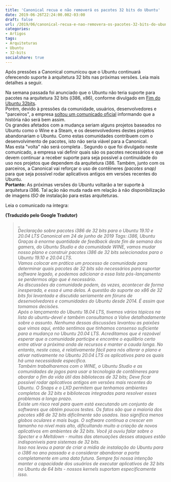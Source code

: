 ```yaml
---
title: 'Canonical recua e não removerá os pacotes 32 bits do Ubuntu'
date: 2019-06-26T22:24:00.002-03:00
draft: false
url: /2019/06/canonical-recua-e-nao-removera-os-pacotes-32-bits-do-ubuntu.html
categories: 
- Artigos
tags:
- Arquiteturas
- Ubuntu
- 32-bits
socialshare: true
---
```


Após pressões a Canonical comunicou que o Ubuntu continuará oferecendo suporte à arquitetura 32 bits nas próximas versões. Leia mais detalhes a seguir.

<!--more-->
  
Na semana passada foi anunciado que o Ubuntu não teria suporte para pacotes na arquitetura 32 bits (i386, x86), conforme divulgado em [Fim do Ubuntu 32bits](https://info.wsouza.com.br/2019/06/fim-do-ubuntu-32-bits.html).  
Porém, devido à pressões da comunidade, usuários, desenvolvedores e "parceiros", a empresa [soltou um comunicado oficial](https://blog.ubuntu.com/2019/06/24/statement-on-32-bit-i386-packages-for-ubuntu-19-10-and-20-04-lts) informando que a história não será bem assim.  
Os grandes afetados com a mudança seriam alguns projetos baseados no Ubuntu como o Wine e a Steam, e os desenvolvedores destes projetos abandonariam o Ubuntu. Como estas comunidades contribuem com o desenvolvimento de pacotes, isto não seria viável para a Canonical.  
Mas esta "volta" não será completa . Segundo o que foi divulgado neste comunicado, a empresa vai definir quais são os pacotes necessários e que devem continuar a receber suporte para seja possível a continuidade do uso nos projetos que dependem da arquitetura i386. Também, junto com os parceiros, a Canonical vai reforçar o uso de contêineres _(pacotes snap)_ para que seja possível rodar aplicativos antigos em versões recentes do Ubuntu.  
**Portanto:** As próximas versões do Ubuntu voltarão a ter suporte à arquitetura i386. Tal ação não muda nada em relação à não disponibilização de imagens _ISO_ de instalação para estas arquiteturas.  
  
Leia o comunicado na íntegra:  
  
**(Traduzido pelo Google Tradutor)**
>_  
_Declaração sobre pacotes i386 de 32 bits para o Ubuntu 19.10 e 20.04 LTS Canonical em 24 de junho de 2019 Tags: i386, Ubuntu_  
_Graças à enorme quantidade de feedback deste fim de semana dos gamers, do Ubuntu Studio e da comunidade WINE, vamos mudar nosso plano e construir pacotes i386 de 32 bits selecionados para o Ubuntu 19.10 e 20.04 LTS._  
_Vamos colocar em prática um processo de comunidade para determinar quais pacotes de 32 bits são necessários para suportar software legado, e podemos adicionar a essa lista pós-lançamento se perdermos algo que é necessário._  
_As discussões da comunidade podem, às vezes, acontecer de forma inesperada, e essa é uma delas. A questão do suporte ao x86 de 32 bits foi levantada e discutida seriamente em fóruns de desenvolvedores e comunidades do Ubuntu desde 2014. É assim que tomamos decisões._  
_Após o lançamento do Ubuntu 18.04 LTS, tivemos vários tópicos na lista do ubuntu-devel e também consultamos a Valve detalhadamente sobre o assunto. Nenhuma dessas discussões levantou as paixões que vimos aqui, então sentimos que tínhamos consenso suficiente para a mudança no Ubuntu 20.04 LTS. Acreditamos que é razoável esperar que a comunidade participe e encontre o equilíbrio certo entre ativar a próxima onda de recursos e manter a cauda longa. No entanto, neste caso, é relativamente fácil para nós alterar o plano e ativar nativamente no Ubuntu 20.04 LTS os aplicativos para os quais há uma necessidade específica._  
_Também trabalharemos com o WINE, o Ubuntu Studio e as comunidades de jogos para usar a tecnologia de contêineres para abordar o fim da vida útil das bibliotecas de 32 bits; Deve ficar possível rodar aplicativos antigos em versões mais recentes do Ubuntu. O Snaps e o LXD permitem que tenhamos ambientes completos de 32 bits e bibliotecas integradas para resolver esses problemas a longo prazo._  
_Existe um risco real para quem está executando um conjunto de softwares que obtém poucos testes. Os fatos são que a maioria dos pacotes x86 de 32 bits dificilmente são usados. Isso significa menos globos oculares e mais bugs. O software continua a crescer em tamanho no nível mais alto, dificultando muito a criação de novos aplicativos em ambientes de 32 bits. Você já ouviu falar sobre o Specter e o Meltdown - muitas das atenuações desses ataques estão indisponíveis para sistemas de 32 bits._  
_Isso nos levou a parar de criar a mídia de instalação do Ubuntu para o i386 no ano passado e a considerar abandonar a porta completamente em uma data futura. Sempre foi nossa intenção manter a capacidade dos usuários de executar aplicativos de 32 bits no Ubuntu de 64 bits - nossos kernels suportam especificamente isso._
